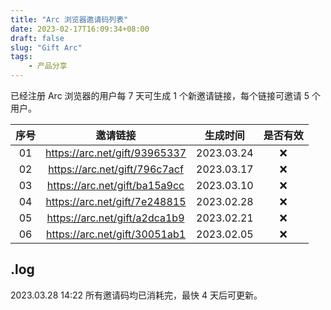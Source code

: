 ```yaml
---
title: "Arc 浏览器邀请码列表"
date: 2023-02-17T16:09:34+08:00
draft: false
slug: "Gift Arc"
tags:
    - 产品分享
---
```


已经注册 Arc 浏览器的用户每 7 天可生成 1 个新邀请链接，每个链接可邀请 5 个用户。

| 序号 |邀请链接 | 生成时间 | 是否有效 |
| :-: | :-: | :-: | :-: |
| 01 | https://arc.net/gift/93965337 | 2023.03.24 | ❌ |
| 02 | https://arc.net/gift/796c7acf | 2023.03.17 | ❌ |
| 03 | https://arc.net/gift/ba15a9cc | 2023.03.10 | ❌ |
| 04 | https://arc.net/gift/7e248815 | 2023.02.28 | ❌ |
| 05 | https://arc.net/gift/a2dca1b9 | 2023.02.21 | ❌ |
| 06 | https://arc.net/gift/30051ab1 | 2023.02.05 | ❌ |

## .log

2023.03.28 14:22 所有邀请码均已消耗完，最快 4 天后可更新。